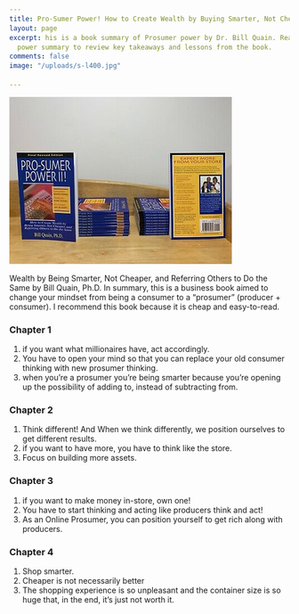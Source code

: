 ```yaml
---
title: Pro-Sumer Power! How to Create Wealth by Buying Smarter, Not Cheaper!
layout: page
excerpt: his is a book summary of Prosumer power by Dr. Bill Quain. Read Prosumer
  power summary to review key takeaways and lessons from the book.
comments: false
image: "/uploads/s-l400.jpg"

---
```

![](/uploads/s-l400.jpg)

Wealth by Being Smarter, Not Cheaper, and Referring Others to Do the Same by Bill Quain, Ph.D. In summary, this is a business book aimed to change your mindset from being a consumer to a “prosumer” (producer + consumer). I recommend this book because it is cheap and easy-to-read.

### Chapter 1

1. if you want what millionaires have, act accordingly.
2. You have to open your mind so that you can replace your old consumer thinking with new prosumer thinking.
3. when you’re a prosumer you’re being smarter because you’re opening up the possibility of adding to, instead of subtracting from.

### Chapter 2

1. Think different! And When we think differently, we position ourselves to get different results.
2. if you want to have more, you have to think like the store.
3. Focus on building more assets.

### Chapter 3

1. if you want to make money in-store, own one!
2. You have to start thinking and acting like producers think and act!
3. As an Online Prosumer, you can position yourself to get rich along with producers.

### Chapter 4

1. Shop smarter.
2. Cheaper is not necessarily better
3. The shopping experience is so unpleasant and the container size is so huge that, in the end, it’s just not worth it.